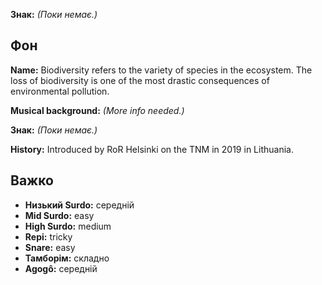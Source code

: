 **Знак:** *(Поки немає.)*

## Фон

**Name:** Biodiversity refers to the variety of species in the ecosystem. The
loss of biodiversity is one of the most drastic consequences of environmental
pollution.

**Musical background:** *(More info needed.)*

**Знак:** *(Поки немає.)*

**History:** Introduced by RoR Helsinki on the TNM in 2019 in Lithuania.

## Важко

* **Низький Surdo:** середній
* **Mid Surdo:** easy
* **High Surdo:** medium
* **Repi:** tricky
* **Snare:** easy
* **Тамборім:** складно
* **Agogô:** середній
